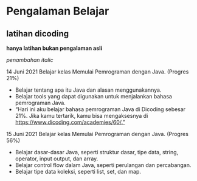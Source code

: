 # Pengalaman Belajar
latihan dicoding
--
__hanya latihan bukan pengalaman asli__

*penambahan italic*

14 Juni 2021
Belajar kelas Memulai Pemrograman dengan Java. (Progres 21%)
* Belajar tentang apa itu Java dan alasan menggunakannya.
* Belajar tools yang dapat digunakan untuk menjalankan bahasa pemrograman Java.
* “Hari ini aku belajar bahasa pemrograman Java di Dicoding sebesar 21%. 
Jika kamu tertarik, kamu bisa mengaksesnya di https://www.dicoding.com/academies/60/.”

15 Juni 2021
Belajar kelas Memulai Pemrograman dengan Java. (Progres 56%)
  * Belajar dasar-dasar Java, seperti struktur dasar, tipe data, string, operator, input output, dan array.
  * Belajar control flow dalam Java, seperti perulangan dan percabangan.
  * Belajar tipe data koleksi, seperti list, set, dan map.
